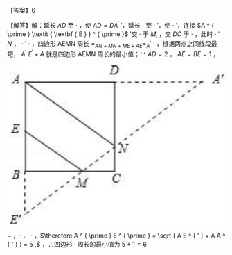 【答案】6

【解答】解：延长 $A D$ 至 $\cdot$ ，使 $A D { = } D A ^ { \prime }$ ′，延长 $\cdot$ 至 $\cdot$ ′，使 $\cdot$ ′，连接 $A ^ { \prime } \textit { \textbf { E } } ^ { \prime }$ ′交 $\cdot$ 于 $M _ { i }$ ，交 $D C$ 于 $\cdot$ ，此时 $\cdot$ ′ $N$ ， $\cdot$ ′ $\cdot$ ，四边形 AEMN 周长 $= _ { A N + M N + M E + A E } = _ { A } { ' }$ $\cdot$ ，根据两点之间线段最短， $A ^ { \prime }$ $E ^ { \prime } + A$ 就是四边形 AEMN 周长的最小值；∵ $A D { = } 2$ ， $\scriptstyle A E = B E = 1$ ，

![](<../../qs_image_DB/专题2-1__将军饮马等8类常见最值问题（解析版）/c9207a078cf12559310c29524e02359449acee0d09521a8fc9347c3fe2cf98e6.jpg>)

$-$ ，$\cdot$ ， $\cdot$ ，$\therefore A ^ { \prime } E ^ { \prime } = \sqrt { A E ^ { ' } + A A ^ { ' } } = 5 ,$ ，∴四边形 $\cdot$ 周长的最小值为 $5 + 1 = 6$
